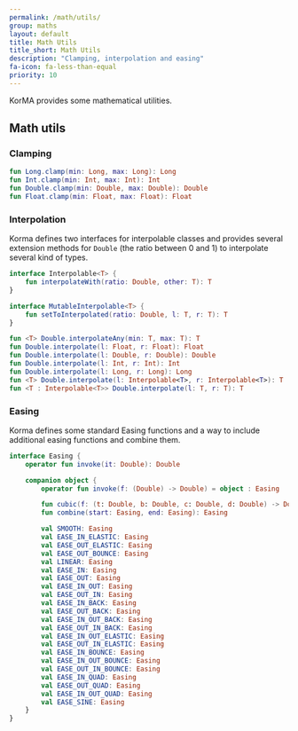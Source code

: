 ```yaml
---
permalink: /math/utils/
group: maths
layout: default
title: Math Utils
title_short: Math Utils
description: "Clamping, interpolation and easing"
fa-icon: fa-less-than-equal
priority: 10
---
```


KorMA provides some mathematical utilities.

## Math utils

### Clamping

```kotlin
fun Long.clamp(min: Long, max: Long): Long
fun Int.clamp(min: Int, max: Int): Int
fun Double.clamp(min: Double, max: Double): Double
fun Float.clamp(min: Float, max: Float): Float
```

### Interpolation

Korma defines two interfaces for interpolable classes and provides several extension methods for `Double` (the ratio between 0 and 1) to interpolate several kind of types.

```kotlin
interface Interpolable<T> {
    fun interpolateWith(ratio: Double, other: T): T
}

interface MutableInterpolable<T> {
    fun setToInterpolated(ratio: Double, l: T, r: T): T
}

fun <T> Double.interpolateAny(min: T, max: T): T
fun Double.interpolate(l: Float, r: Float): Float
fun Double.interpolate(l: Double, r: Double): Double
fun Double.interpolate(l: Int, r: Int): Int
fun Double.interpolate(l: Long, r: Long): Long
fun <T> Double.interpolate(l: Interpolable<T>, r: Interpolable<T>): T
fun <T : Interpolable<T>> Double.interpolate(l: T, r: T): T
```

### Easing

Korma defines some standard Easing functions and a way to include additional easing functions and combine them.

```kotlin
interface Easing {
    operator fun invoke(it: Double): Double

    companion object {
        operator fun invoke(f: (Double) -> Double) = object : Easing

        fun cubic(f: (t: Double, b: Double, c: Double, d: Double) -> Double): Easing
        fun combine(start: Easing, end: Easing): Easing

        val SMOOTH: Easing
        val EASE_IN_ELASTIC: Easing
        val EASE_OUT_ELASTIC: Easing
        val EASE_OUT_BOUNCE: Easing
        val LINEAR: Easing
        val EASE_IN: Easing
        val EASE_OUT: Easing
        val EASE_IN_OUT: Easing
        val EASE_OUT_IN: Easing
        val EASE_IN_BACK: Easing
        val EASE_OUT_BACK: Easing
        val EASE_IN_OUT_BACK: Easing
        val EASE_OUT_IN_BACK: Easing
        val EASE_IN_OUT_ELASTIC: Easing
        val EASE_OUT_IN_ELASTIC: Easing
        val EASE_IN_BOUNCE: Easing
        val EASE_IN_OUT_BOUNCE: Easing
        val EASE_OUT_IN_BOUNCE: Easing
        val EASE_IN_QUAD: Easing
        val EASE_OUT_QUAD: Easing
        val EASE_IN_OUT_QUAD: Easing
        val EASE_SINE: Easing
    }
}
```

